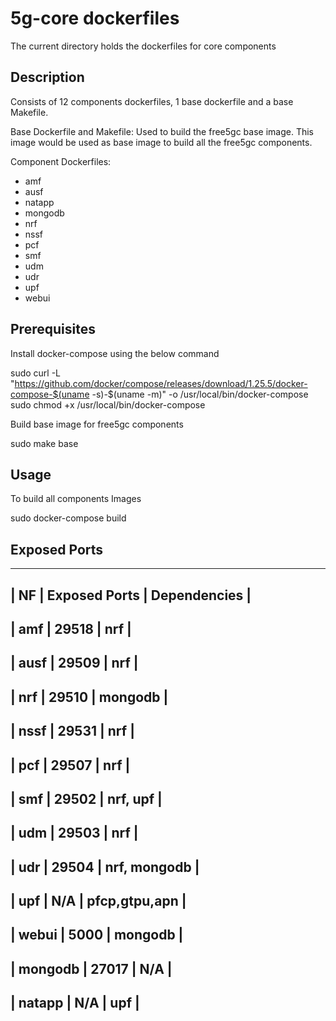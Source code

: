<!-- Copyright 2020 Tata Elxsi

 Licensed under the Apache License, Version 2.0 (the "License"); you may
 not use this file except in compliance with the License. You may obtain
 a copy of the License at

         http://www.apache.org/licenses/LICENSE-2.0

 Unless required by applicable law or agreed to in writing, software
 distributed under the License is distributed on an "AS IS" BASIS, WITHOUT
 WARRANTIES OR CONDITIONS OF ANY KIND, either express or implied. See the
 License for the specific language governing permissions and limitations
 under the License.

 For those usages not covered by the Apache License, Version 2.0 please
 contact: canonical@tataelxsi.onmicrosoft.com

 To get in touch with the maintainers, please contact:
 canonical@tataelxsi.onmicrosoft.com
-->
# 5g-core dockerfiles

The current directory holds the dockerfiles for core components

## Description

Consists of 12 components dockerfiles, 1 base dockerfile and a base Makefile.

Base Dockerfile and Makefile:
Used to build the free5gc base image. This image would be used as base image to build all the free5gc components.

Component Dockerfiles:

* amf
* ausf
* natapp
* mongodb
* nrf
* nssf
* pcf
* smf
* udm
* udr
* upf
* webui

## Prerequisites

Install docker-compose using the below command

sudo curl -L "https://github.com/docker/compose/releases/download/1.25.5/docker-compose-$(uname -s)-$(uname -m)" -o /usr/local/bin/docker-compose
sudo chmod +x /usr/local/bin/docker-compose

Build base image for free5gc components

sudo make base

## Usage

To build all components Images

sudo docker-compose build

## Exposed Ports

----------------------------------------------------------
|     NF       |   Exposed Ports  | Dependencies         |        
----------------------------------------------------------
|    amf       |      29518       |   nrf                |
----------------------------------------------------------
|    ausf      |      29509       |   nrf                |
----------------------------------------------------------
|    nrf       |      29510       |   mongodb            |
----------------------------------------------------------
|    nssf      |      29531       |   nrf                |
----------------------------------------------------------
|    pcf       |      29507       |   nrf                |
----------------------------------------------------------
|    smf       |      29502       |   nrf, upf           |
----------------------------------------------------------
|    udm       |      29503       |   nrf                |
----------------------------------------------------------
|    udr       |      29504       |   nrf, mongodb       |
----------------------------------------------------------
|    upf       |      N/A         |   pfcp,gtpu,apn      |
----------------------------------------------------------
|   webui      |      5000        |   mongodb            |
----------------------------------------------------------
|   mongodb    |      27017       |   N/A                | 
----------------------------------------------------------
|   natapp     |      N/A         |   upf                |
----------------------------------------------------------
